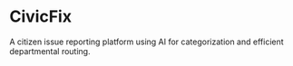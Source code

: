 # CivicFix
A citizen issue reporting platform using AI for categorization and efficient departmental routing.
